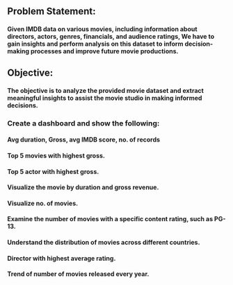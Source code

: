 ## Problem Statement:
#### Given IMDB data on various movies, including information about directors, actors, genres, financials, and audience ratings, We have to gain insights and perform analysis on this dataset to inform decision-making processes and improve future movie productions.

## Objective:
#### The objective is to analyze the provided movie dataset and extract meaningful insights to assist the movie studio in making informed decisions.

### Create a dashboard and show the following:
#### Avg duration, Gross, avg IMDB score, no. of records
#### Top 5 movies with highest gross.
#### Top 5 actor with highest gross.
#### Visualize the movie by duration and gross revenue.
#### Visualize no. of movies.
#### Examine the number of movies with a specific content rating, such as PG-13.
#### Understand the distribution of movies across different countries.
#### Director with highest average rating.
#### Trend of number of movies released every year.

